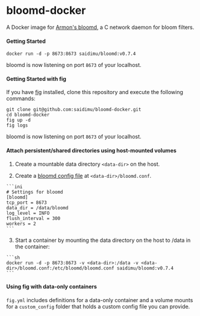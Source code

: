 bloomd-docker
=============

A Docker image for [Armon's bloomd](https://github.com/armon/bloomd), a C network daemon for bloom filters.

#### Getting Started

```
docker run -d -p 8673:8673 saidimu/bloomd:v0.7.4
```

bloomd is now listening on port `8673` of your localhost.

#### Getting Started with fig

If you have [fig](http://www.fig.sh/) installed, clone this repository and execute the following commands:
```
git clone git@github.com:saidimu/bloomd-docker.git
cd bloomd-docker
fig up -d
fig logs
```

bloomd is now listening on port `8673` of your localhost.

#### Attach persistent/shared directories using host-mounted volumes

  1. Create a mountable data directory `<data-dir>` on the host.

  2. Create a [bloomd config file](https://github.com/armon/bloomd#configuration-options) at `<data-dir>/bloomd.conf`.

    ```ini
    # Settings for bloomd
    [bloomd]
    tcp_port = 8673
    data_dir = /data/bloomd
    log_level = INFO
    flush_interval = 300
    workers = 2
    ```

  3. Start a container by mounting the data directory on the host to /data in the container:

    ```sh
    docker run -d -p 8673:8673 -v <data-dir>:/data -v <data-dir>/bloomd.conf:/etc/bloomd/bloomd.conf saidimu/bloomd:v0.7.4
    ```

#### Using fig with data-only containers

`fig.yml` includes definitions for a data-only container and a volume mounts for a `custom_config` folder that holds a custom config file you can provide.

